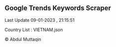 

## Google Trends Keywords Scraper 
 
Last Update 09-01-2023 , 21:15:51

Country List :
VIETNAM.json



© Abdul Muttaqin 
